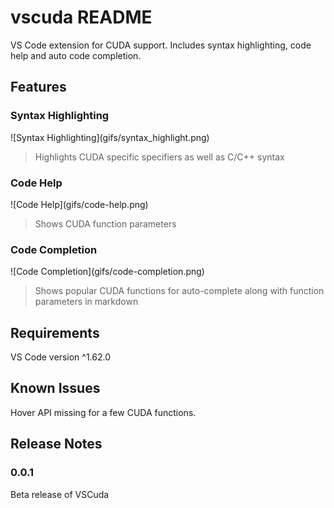 # vscuda README

VS Code extension for CUDA support. Includes syntax highlighting, code help and auto code completion.  

## Features

### Syntax Highlighting

\!\[Syntax Highlighting\]\(gifs/syntax_highlight.png\)

> Highlights CUDA specific specifiers as well as C/C++ syntax


### Code Help

\!\[Code Help\]\(gifs/code-help.png\)

> Shows CUDA function parameters 

### Code Completion

\!\[Code Completion\]\(gifs/code-completion.png\)

> Shows popular CUDA functions for auto-complete along with function parameters in markdown

## Requirements

VS Code version ^1.62.0

## Known Issues

Hover API missing for a few CUDA functions. 

## Release Notes


### 0.0.1

Beta release of VSCuda

